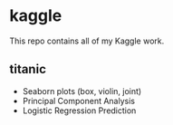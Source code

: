 # kaggle
This repo contains all of my Kaggle work.

## titanic
- Seaborn plots (box, violin, joint)
- Principal Component Analysis
- Logistic Regression Prediction
